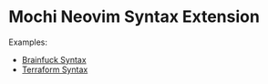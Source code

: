 # Mochi Neovim Syntax Extension

Examples:
- [Brainfuck Syntax](https://github.com/rdebath/Brainfuck/blob/master/bf.vim)
- [Terraform Syntax](https://github.com/hashivim/vim-terraform/blob/master/syntax/hcl.vim)